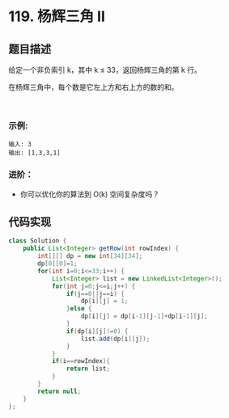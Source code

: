 # 119. 杨辉三角 II

## 题目描述
给定一个非负索引 k，其中 k ≤ 33，返回杨辉三角的第 k 行。



在杨辉三角中，每个数是它左上方和右上方的数的和。

 

### 示例:
```
输入: 3
输出: [1,3,3,1]
```
### 进阶：

 - 你可以优化你的算法到 O(k) 空间复杂度吗？



## 代码实现
```Java
class Solution {
    public List<Integer> getRow(int rowIndex) {
        int[][] dp = new int[34][34];
		dp[0][0]=1;
		for(int i=0;i<=33;i++) {
			List<Integer> list = new LinkedList<Integer>();
			for(int j=0;j<=i;j++) {
				if(j==0||j==i) {
					dp[i][j] = 1;
				}else {
					dp[i][j] = dp[i-1][j-1]+dp[i-1][j];
				}
				if(dp[i][j]!=0) {
					list.add(dp[i][j]);
				}
			}
			if(i==rowIndex){
                return list;
            }
		}
		return null;
    }
};
```